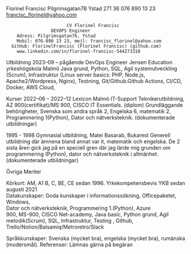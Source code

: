  
Florinel Francisc
Pilgrimsgatan7B
Ystad 271 36
076 890 13 23
francisc_florinel@yahoo.com




	                       CV Florinel Francisc
 	            	 DEVOPS Engineer                               		                                          
        Adress: Pilgrimsgatan7b, Ystad
        Mobil: 076-890 13 23, mejl: francisc_florinel@yahoo.com
	  GitHub: FlorinelFrancisc (Florinel Francisc) (github.com)
        www.linkedin.com/in/florinel-francisc-544273310
Utbildning
2023–09 – pågående DevOps Engineer 
Jensen Education yrkeshögskola Malmö
Java grund, Python, SQL, Agil systemutveckling (Scrum), Infrastruktur (Linux server basics: PHP, Node.js, Apache2/Wordpress, Nginx), Testning, Git/Github.Github Actions, CI/CD, Docker, AWS Cloud, 

Kurser 
2022–06 – 2022–12
Lexicon Malmö
IT-Support Teknikerutbildning, AZ 900(certifikat)/MS 900, CISCO IT Essentials. (diplom)
Grundläggande behörigheter,
Svenska som andra språk 2, Engelska 6, matematik 2,
Programmering 1(Python), Dator och nätverksteknik. (dokumenterade utbildningar)

1995 - 1998	Gymnasial utbildning, Matei Basarab, Bukarest 
Generell utbildning där ämnena bland annat var it, matematik och engelska. De 2 sista åren gick jag på en speciell gren där jag lärde mig grunden om programmering (Python), dator och nätverksteknik i allmänhet. (dokumenterade utbildningar)


Övriga Meriter

Körkort:		AM, A1 B, C, BE, CE sedan 1996.
                      Yrkekompetensbevis YKB sedan augusti 2021                 
Datakunskaper:	Goda kunskaper i informationssökning, Officepaketet, Windows,         
                                            Dator och nätverksteknik, Programmering 1.(Python), Azure                                             
                                            900, MS-900, CISCO Net-academy, Java basic, Python grund,   Agil metodik(Scrum), SQL, Infrastruktur, Testing , Github,
Trello/Notion/Balsamiq/Metroretro/Slack


Språkkunskaper:	Svenska (mycket bra), engelska (mycket bra), rumänska (modersmål).
Referenser:		Lämnas gärna på begäran

